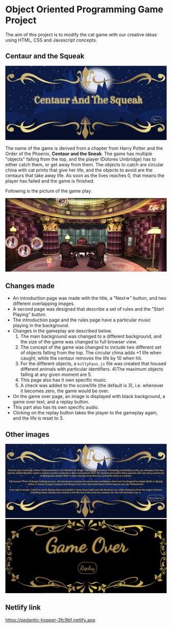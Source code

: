 # Object Oriented Programming Game Project
The aim of this project is to modify the cat game with our creative ideas using HTML, CSS and Javascript concepts. 

## Centaur and the Squeak
<img src="screenshots/intro-screen.png">

The name of the game is derived from a chapter from Harry Potter and the Order of the Phoenix, **Centaur and the Sneak**. The game has multiple "objects" falling from the top, and the player (Dolores Umbridge) has to either catch them, or get away from them. The objects to catch are circular china with cat prints that give her life, and the objects to avoid are the centaurs that take away life. As soon as the lives reaches 0, that means the player has failed and the game is finished.


Following is the picture of the game play.


<img src="screenshots/game-play.png">


## Changes made
- An introduction page was made with the title, a "Next=>" button, and two different overlapping images.
- A second page was designed that describe a set of rules and the "Start Playing" button. 
- The introduction page and the rules page have a particular music playing in the background.
- Changes in the gameplay are described below.
    1) The main background was changed to a different background, and the size of the game was changed to full browser view.
    2) The concept of the game was changed to include two different set of objects falling from the top. The circular china adds +1 life when caught, while the centaur removes the life by 10 when hit.
    3) For the different objects, a `kittyhaus.js` file was created that housed different animals with particular identifiers.
    4)The maximum objects falling at any given moment are 5.
    5) This page also has it own specific music.
    6) A check was added to the score/life (the default is 3), i.e. whenever it becomes zero, the game would be over. 
- On the game over page, an image is displayed with black background, a game over text, and a replay button.
- This part also has its own specific audio.
- Clicking on the replay button takes the player to the gameplay again, and the life is reset to 3.

## Other images
<img src="screenshots/rules-screen.png">

<img src="screenshots/game-over.png">

## Netlify link

https://pedantic-hopper-3fc9bf.netlify.app
